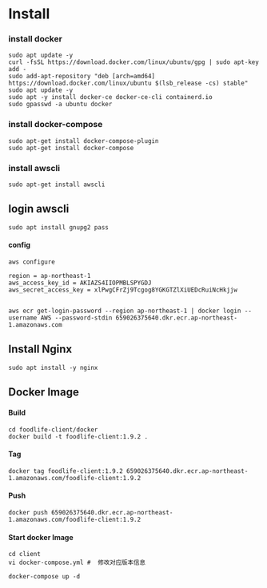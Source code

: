 # Install
### install docker
    sudo apt update -y
    curl -fsSL https://download.docker.com/linux/ubuntu/gpg | sudo apt-key add -
    sudo add-apt-repository "deb [arch=amd64] https://download.docker.com/linux/ubuntu $(lsb_release -cs) stable"
    sudo apt update -y
    sudo apt -y install docker-ce docker-ce-cli containerd.io
    sudo gpasswd -a ubuntu docker
### install docker-compose
    sudo apt-get install docker-compose-plugin
    sudo apt-get install docker-compose
### install awscli
    sudo apt-get install awscli



## login awscli
    sudo apt install gnupg2 pass


#### config
    aws configure

    region = ap-northeast-1
    aws_access_key_id = AKIAZS4IIOPMBLSPYGDJ
    aws_secret_access_key = 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

    
    aws ecr get-login-password --region ap-northeast-1 | docker login --username AWS --password-stdin 659026375640.dkr.ecr.ap-northeast-1.amazonaws.com


## Install Nginx
    sudo apt install -y nginx



## Docker Image
#### Build
    cd foodlife-client/docker
    docker build -t foodlife-client:1.9.2 .

#### Tag
    docker tag foodlife-client:1.9.2 659026375640.dkr.ecr.ap-northeast-1.amazonaws.com/foodlife-client:1.9.2

#### Push
    docker push 659026375640.dkr.ecr.ap-northeast-1.amazonaws.com/foodlife-client:1.9.2




#### Start docker Image
    cd client
    vi docker-compose.yml #  修改对应版本信息

    docker-compose up -d

